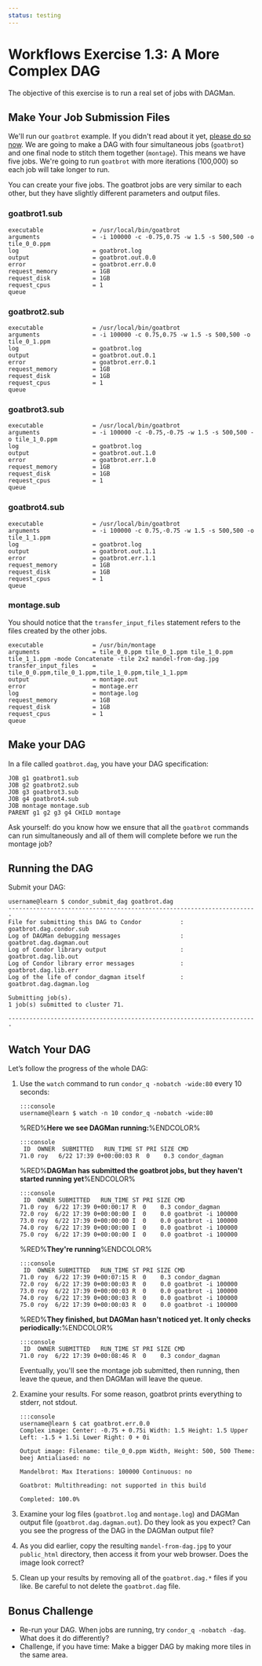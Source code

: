 ```yaml
---
status: testing
---
```


<style type="text/css"> pre em { font-style: normal; background-color: yellow; } pre strong { font-style: normal; font-weight: bold; color: \#008; } </style>

Workflows Exercise 1.3: A More Complex DAG
=======================================

The objective of this exercise is to run a real set of jobs with DAGMan.

Make Your Job Submission Files
------------------------------

We'll run our `goatbrot` example. If you didn't read about it yet, [please do so now](../part1-ex2-mandelbrot). We are going to make a DAG with four simultaneous jobs (`goatbrot`) and one final node to stitch them together (`montage`). This means we have five jobs. We're going to run `goatbrot` with more iterations (100,000) so each job will take longer to run.

You can create your five jobs. The goatbrot jobs are very similar to each other, but they have slightly different parameters and output files.

### goatbrot1.sub

``` file
executable              = /usr/local/bin/goatbrot
arguments               = -i 100000 -c -0.75,0.75 -w 1.5 -s 500,500 -o tile_0_0.ppm
log                     = goatbrot.log
output                  = goatbrot.out.0.0
error                   = goatbrot.err.0.0
request_memory          = 1GB
request_disk            = 1GB
request_cpus            = 1
queue
```

### goatbrot2.sub

``` file
executable              = /usr/local/bin/goatbrot
arguments               = -i 100000 -c 0.75,0.75 -w 1.5 -s 500,500 -o tile_0_1.ppm
log                     = goatbrot.log
output                  = goatbrot.out.0.1
error                   = goatbrot.err.0.1
request_memory          = 1GB
request_disk            = 1GB
request_cpus            = 1
queue
```

### goatbrot3.sub

``` file
executable              = /usr/local/bin/goatbrot
arguments               = -i 100000 -c -0.75,-0.75 -w 1.5 -s 500,500 -o tile_1_0.ppm
log                     = goatbrot.log
output                  = goatbrot.out.1.0
error                   = goatbrot.err.1.0
request_memory          = 1GB
request_disk            = 1GB
request_cpus            = 1
queue
```

### goatbrot4.sub

``` file
executable              = /usr/local/bin/goatbrot
arguments               = -i 100000 -c 0.75,-0.75 -w 1.5 -s 500,500 -o tile_1_1.ppm
log                     = goatbrot.log
output                  = goatbrot.out.1.1
error                   = goatbrot.err.1.1
request_memory          = 1GB
request_disk            = 1GB
request_cpus            = 1
queue
```

### montage.sub

You should notice that the `transfer_input_files` statement refers to the files created by the other jobs.

``` file
executable              = /usr/bin/montage
arguments               = tile_0_0.ppm tile_0_1.ppm tile_1_0.ppm tile_1_1.ppm -mode Concatenate -tile 2x2 mandel-from-dag.jpg
transfer_input_files    = tile_0_0.ppm,tile_0_1.ppm,tile_1_0.ppm,tile_1_1.ppm
output                  = montage.out
error                   = montage.err
log                     = montage.log
request_memory          = 1GB
request_disk            = 1GB
request_cpus            = 1
queue
```

Make your DAG
-------------

In a file called `goatbrot.dag`, you have your DAG specification:

``` file
JOB g1 goatbrot1.sub
JOB g2 goatbrot2.sub
JOB g3 goatbrot3.sub
JOB g4 goatbrot4.sub
JOB montage montage.sub
PARENT g1 g2 g3 g4 CHILD montage
```

Ask yourself: do you know how we ensure that all the `goatbrot` commands can run simultaneously and all of them will complete before we run the montage job?

Running the DAG
---------------

Submit your DAG:

``` console
username@learn $ condor_submit_dag goatbrot.dag
-----------------------------------------------------------------------
File for submitting this DAG to Condor           : goatbrot.dag.condor.sub
Log of DAGMan debugging messages                 : goatbrot.dag.dagman.out
Log of Condor library output                     : goatbrot.dag.lib.out
Log of Condor library error messages             : goatbrot.dag.lib.err
Log of the life of condor_dagman itself          : goatbrot.dag.dagman.log

Submitting job(s).
1 job(s) submitted to cluster 71.

-----------------------------------------------------------------------
```

Watch Your DAG
--------------

Let’s follow the progress of the whole DAG:

1.  Use the `watch` command to run `condor_q -nobatch -wide:80` every 10 seconds:

        :::console
        username@learn $ watch -n 10 condor_q -nobatch -wide:80

    %RED%**Here we see DAGMan running:**%ENDCOLOR% 

        :::console
         ID  OWNER  SUBMITTED   RUN_TIME ST PRI SIZE CMD 
        71.0 roy   6/22 17:39 0+00:00:03 R  0    0.3 condor_dagman

    %RED%**DAGMan has submitted the goatbrot jobs, but they haven't started running yet**%ENDCOLOR%
    
        :::console
         ID  OWNER SUBMITTED   RUN_TIME ST PRI SIZE CMD 
        71.0 roy  6/22 17:39 0+00:00:17 R  0    0.3 condor_dagman 
        72.0 roy  6/22 17:39 0+00:00:00 I  0    0.0 goatbrot -i 100000 
        73.0 roy  6/22 17:39 0+00:00:00 I  0    0.0 goatbrot -i 100000 
        74.0 roy  6/22 17:39 0+00:00:00 I  0    0.0 goatbrot -i 100000 
        75.0 roy  6/22 17:39 0+00:00:00 I  0    0.0 goatbrot -i 100000

    %RED%**They're running**%ENDCOLOR% 

        :::console
         ID  OWNER SUBMITTED   RUN_TIME ST PRI SIZE CMD
        71.0 roy  6/22 17:39 0+00:07:15 R  0    0.3 condor_dagman 
        72.0 roy  6/22 17:39 0+00:00:03 R  0    0.0 goatbrot -i 100000 
        73.0 roy  6/22 17:39 0+00:00:03 R  0    0.0 goatbrot -i 100000 
        74.0 roy  6/22 17:39 0+00:00:03 R  0    0.0 goatbrot -i 100000 
        75.0 roy  6/22 17:39 0+00:00:03 R  0    0.0 goatbrot -i 100000

    %RED%**They finished, but DAGMan hasn't noticed yet. It only checks periodically:**%ENDCOLOR%

        :::console
         ID  OWNER SUBMITTED   RUN_TIME ST PRI SIZE CMD 
        71.0 roy  6/22 17:39 0+00:08:46 R  0    0.3 condor_dagman
 

    Eventually, you'll see the montage job submitted, then running, then leave the queue, and then DAGMan will leave the queue.

1.  Examine your results. For some reason, goatbrot prints everything to stderr, not stdout.

        :::console
        username@learn $ cat goatbrot.err.0.0 
        Complex image: Center: -0.75 + 0.75i Width: 1.5 Height: 1.5 Upper Left: -1.5 + 1.5i Lower Right: 0 + 0i
         
        Output image: Filename: tile_0_0.ppm Width, Height: 500, 500 Theme: beej Antialiased: no
        
        Mandelbrot: Max Iterations: 100000 Continuous: no
         
        Goatbrot: Multithreading: not supported in this build

        Completed: 100.0%

1.  Examine your log files (`goatbrot.log` and `montage.log`) and DAGMan output file (`goatbrot.dag.dagman.out`). Do they look as you expect? Can you see the progress of the DAG in the DAGMan output file?
1.  As you did earlier, copy the resulting `mandel-from-dag.jpg` to your `public_html` directory, then access it from your web browser. Does the image look correct?
1.  Clean up your results by removing all of the `goatbrot.dag.*` files if you like. Be careful to not delete the `goatbrot.dag` file.

Bonus Challenge
---------------

-   Re-run your DAG. When jobs are running, try `condor_q -nobatch -dag`. What does it do differently?
-   Challenge, if you have time: Make a bigger DAG by making more tiles in the same area.
